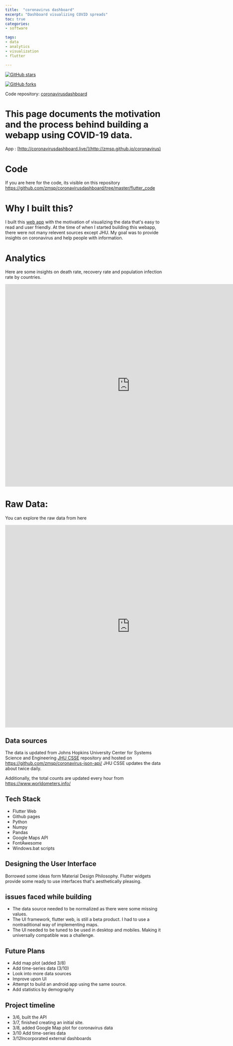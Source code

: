 ```yaml
---
title:  "coronavirus dashboard"
excerpt: "Dashboard visualizing COVID spreads"
toc: true
categories:
- software

tags:
- data
- analytics
- visualization
- flutter

---
```


[![GitHub stars](https://img.shields.io/github/stars/zmsp/coronavirusdashboard?style=for-the-badge)](https://github.com/zmsp/coronavirusdashboard/stargazers)   
  

[![GitHub forks](https://img.shields.io/github/forks/zmsp/coronavirusdashboard?style=for-the-badge)](https://github.com/zmsp/coronavirusdashboard)  
  

Code repository: [coronavirusdashboard](https://github.com/zmsp/coronavirusdashboard)  




# This page documents the motivation and the process behind building a webapp using COVID-19 data.

App : [http://coronavirusdashboard.live/](http://zmsp.github.io/coronavirus)

# Code

If you are here for the code, its visible on this
repository https://github.com/zmsp/coronavirusdashboard/tree/master/flutter_code

# Why I built this?

I built this [web app](http://coronavirusdashboard.live/)  with the motivation of visualizing the data that's easy to
read and user friendly. At the time of when I started building this webapp, there were not many relevent sources except
JHU. My goal was to provide insights on coronavirus and help people with information.

# Analytics

Here are some insights on death rate, recovery rate and population infection rate by countries.

<iframe width="800" height="650" src="https://datastudio.google.com/embed/reporting/8b0b2857-1f24-4e1f-b4e9-df7082dafe72/page/8sXIB" frameborder="0" style="border:0" allowfullscreen></iframe>

# Raw Data:

You can explore the raw data from here
<iframe width="800" height="650" src="https://datastudio.google.com/embed/reporting/b9437400-6abc-431e-a608-cdbb988fa6a8/page/tzXIB" frameborder="0" style="border:0" allowfullscreen></iframe>

## Data sources

The data is updated from Johns Hopkins University Center for Systems Science and
Engineering [JHU CSSE](https://github.com/CSSEGISandData/COVID-19) repository and hosted on
https://github.com/zmsp/coronavirus-json-api/ JHU CSSE updates the data about twice daily.

Additionally, the total counts are updated every hour from https://www.worldometers.info/

## Tech Stack

* Flutter Web
* Github pages
* Python
* Numpy
* Pandas
* Google Maps API
* FontAwesome
* Windows.bat scripts

## Designing the User Interface

Borrowed some ideas form Material Design Philosophy. Flutter widgets provide some ready to use interfaces that's
aesthetically pleasing.

## issues faced while building

* The data source needed to be normalized as there were some missing values.
* The UI framework, flutter web, is still a beta product. I had to use a nontraditional way of implementing maps.
* The UI needed to be tuned to be used in desktop and mobiles. Making it universally compatible was a challenge.

## Future Plans

* Add map plot (added 3/8)
* Add time-series data  (3/10)
* Look into more data sources
* Improve upon UI
* Attempt to build an android app using the same source.
* Add statistics by demography

## Project timeline

* 3/6, built the API
* 3/7, finished creating an initial site.
* 3/8, added Google Map plot for coronavirus data
* 3/10 Add time-series data
* 3/12Incorporated external dashboards

